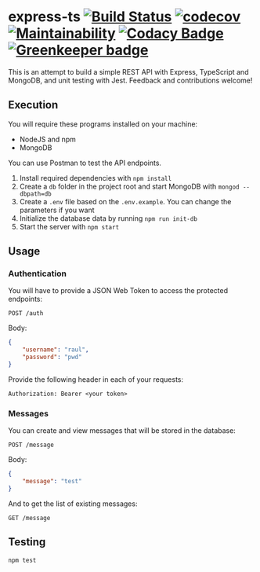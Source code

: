 # express-ts [![Build Status](https://travis-ci.com/Raul6469/express-ts.svg?branch=master)](https://travis-ci.com/Raul6469/express-ts) [![codecov](https://codecov.io/gh/Raul6469/express-ts/branch/master/graph/badge.svg)](https://codecov.io/gh/Raul6469/express-ts) [![Maintainability](https://api.codeclimate.com/v1/badges/0627f1c3093f2a7c72c2/maintainability)](https://codeclimate.com/github/Raul6469/express-ts/maintainability) [![Codacy Badge](https://api.codacy.com/project/badge/Grade/01cec4e5e46142899a3839e704eefeaa)](https://www.codacy.com/app/vb4007/express-ts?utm_source=github.com&amp;utm_medium=referral&amp;utm_content=Raul6469/express-ts&amp;utm_campaign=Badge_Grade) [![Greenkeeper badge](https://badges.greenkeeper.io/Raul6469/express-ts.svg)](https://greenkeeper.io/)

This is an attempt to build a simple REST API with Express, TypeScript and MongoDB, and unit testing with Jest. Feedback and contributions welcome!

## Execution

You will require these programs installed on your machine:
- NodeJS and npm
- MongoDB

You can use Postman to test the API endpoints.

1. Install required dependencies with `npm install`
2. Create a `db` folder in the project root and start MongoDB with `mongod --dbpath=db`
3. Create a `.env` file based on the `.env.example`. You can change the parameters if you want
4. Initialize the database data by running `npm run init-db`
5. Start the server with `npm start`

## Usage

### Authentication

You will have to provide a JSON Web Token to access the protected endpoints:

```
POST /auth
```

Body:
```json
{
	"username": "raul",
	"password": "pwd"
}
```

Provide the following header in each of your requests:
```
Authorization: Bearer <your token>
```

### Messages
You can create and view messages that will be stored in the database:

```
POST /message
```

Body:
```json
{
	"message": "test"
}
```

And to get the list of existing messages:

```
GET /message
```

## Testing

```
npm test
```
